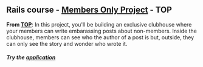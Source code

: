 ## Rails course - [Members Only Project](http://www.theodinproject.com/ruby-on-rails/authentication) - TOP

**From [TOP](http://www.theodinproject.com/ruby-on-rails/authentication)**: In this project, you'll be building an exclusive clubhouse where your members can write embarassing posts about non-members. Inside the clubhouse, members can see who the author of a post is but, outside, they can only see the story and wonder who wrote it.


##### Try the [application](https://stark-dawn-4299.herokuapp.com/)
